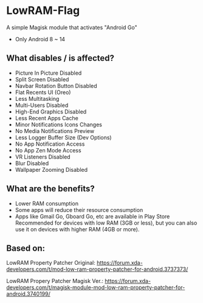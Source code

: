 # LowRAM-Flag
A simple Magisk module that activates "Android Go"
* Only Android 8 ~ 14

## What disables / is affected?
  * Picture In Picture Disabled
  * Split Screen Disabled
  * Navbar Rotation Button Disabled
  * Flat Recents UI (Oreo)
  * Less Multitasking
  * Multi-Users Disabled
  * High-End Graphics Disabled
  * Less Recent Apps Cache
  * Minor Notifications Icons Changes
  * No Media Notifications Preview
  * Less Logger Buffer Size (Dev Options)
  * No App Notification Access
  * No App Zen Mode Access
  * VR Listeners Disabled
  * Blur Disabled
  * Wallpaper Zooming Disabled

## What are the benefits?
  * Lower RAM consumption
  * Some apps will reduce their resource consumption
  * Apps like Gmail Go, Gboard Go, etc are available in Play Store
Recommended for devices with low RAM (3GB or less), but you can also use it on devices with higher RAM (4GB or more).

## Based on:
LowRAM Property Patcher Original:
https://forum.xda-developers.com/t/mod-low-ram-property-patcher-for-android.3737373/

LowRAM Propery Patcher Magisk Ver.:
https://forum.xda-developers.com/t/magisk-module-mod-low-ram-property-patcher-for-android.3740199/